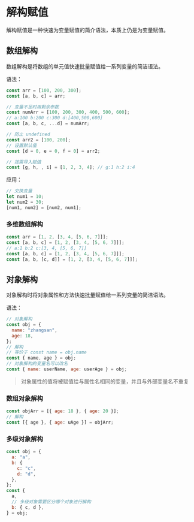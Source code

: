 # 解构赋值

解构赋值是一种快速为变量赋值的简介语法，本质上仍是为变量赋值。

## 数组解构

数组解构是将数组的单元值快速批量赋值给一系列变量的简洁语法。

语法：

```js
const arr = [100, 200, 300];
const [a, b, c] = arr;

// 变量不足时用剩余参数
const numArr = [100, 200, 300, 400, 500, 600];
// a:100 b:200 c:300 d:[400,500,600]
const [a, b, c, ...d] = numArr;

// 防止 undefined
const arr2 = [100, 200];
// 设置默认值
const [d = 0, e = 0, f = 0] = arr2;

// 按需导入赋值
const [g, h, , i] = [1, 2, 3, 4]; // g:1 h:2 i:4
```

应用：

```js
// 交换变量
let num1 = 10;
let num2 = 30;
[num1, num2] = [num2, num1];
```

### 多维数组解构

```js
const arr = [1, 2, [3, 4, [5, 6, 7]]];
const [a, b, c] = [1, 2, [3, 4, [5, 6, 7]]];
// a:1 b:2 c:[3, 4, [5, 6, 7]]
const [a, b, c] = [1, 2, [3, 4, [5, 6, 7]]];
const [a, b, [c, d]] = [1, 2, [3, 4, [5, 6, 7]]];
```

## 对象解构

对象解构时将对象属性和方法快速批量赋值给一系列变量的简洁语法。

语法：

```js
// 对象解构
const obj = {
  name: "zhangsan",
  age: 18,
};
// 解构
// 等价于 const name = obj.name
const { name, age } = obj;
// 对象解构的变量名可以改名
const { name: userName, age: userAge } = obj;
```

> 对象属性的值将被赋值给与属性名相同的变量，并且与外部变量名不重复

### 数组对象解构

```js
const objArr = [{ age: 18 }, { age: 20 }];
// 解构
const [{ age }, { age: uAge }] = objArr;
```

### 多级对象解构

```js
const obj = {
  a: "a",
  b: {
    c: "c",
    d: "d",
  },
};
const {
  a,
  // 多级对象需要区分哪个对象进行解构
  b: { c, d },
} = obj;
```
